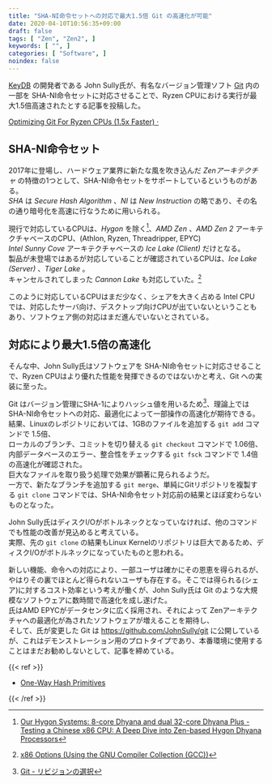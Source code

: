 ```yaml
---
title: "SHA-NI命令セットへの対応で最大1.5倍 Git の高速化が可能"
date: 2020-04-10T10:56:35+09:00
draft: false
tags: [ "Zen", "Zen2", ]
keywords: [ "", ]
categories: [ "Software", ]
noindex: false
---
```


[KeyDB](https://keydb.dev/) の開発者である John Sully氏が、有名なバージョン管理ソフト [Git](https://git-scm.com) 内の一部を SHA-NI命令セットに対応させることで、Ryzen CPUにおける実行が最大1.5倍高速されたとする記事を投稿した。  

[Optimizing Git For Ryzen CPUs (1.5x Faster) ·](https://docs.keydb.dev/blog/2020/04/08/blog-post/)

## SHA-NI命令セット
2017年に登場し、ハードウェア業界に新たな風を吹き込んだ *Zenアーキテクチャ* の特徴の1つとして、SHA-NI命令セットをサポートしているというものがある。  
*SHA* は *Secure Hash Algorithm* 、*NI* は *New Instruction* の略であり、その名の通り暗号化を高速に行なうために用いられる。  

現行で対応しているCPUは、*Hygon* を除く[^1]、*AMD Zen* 、*AMD Zen 2* アーキテクチャベースのCPU、(Athlon, Ryzen, Threadripper, EPYC)  
*Intel Sunny Cove* アーキテクチャベースの *Ice Lake (Client)* だけとなる。  
製品が未登場ではあるが対応していることが確認されているCPUは、*Ice Lake (Server)* 、*Tiger Lake* 。  
キャンセルされてしまった *Cannon Lake* も対応していた。[^2]  

このように対応しているCPUはまだ少なく、シェアを大きく占める Intel CPU では、対応したサーバ向け、デスクトップ向けCPUが出ていないということもあり、ソフトウェア側の対応はまだ進んでいないとされている。  

[^1]: [Our Hygon Systems: 8-core Dhyana and dual 32-core Dhyana Plus - Testing a Chinese x86 CPU: A Deep Dive into Zen-based Hygon Dhyana Processors](https://www.anandtech.com/show/15493/hygon-dhyana-reviewed-chinese-x86-cpus-amd/2)
[^2]: [x86 Options (Using the GNU Compiler Collection (GCC))](https://gcc.gnu.org/onlinedocs/gcc/x86-Options.html)

## 対応により最大1.5倍の高速化
そんな中、John Sully氏はソフトウェアを SHA-NI命令セットに対応させることで、Ryzen CPUはより優れた性能を発揮できるのではないかと考え、Git への実装に至った。  

Git はバージョン管理にSHA-1によりハッシュ値を用いるため[^3]、理論上ではSHA-NI命令セットへの対応、最適化によって一部操作の高速化が期待できる。  
結果、Linuxのレポジトリにおいては、1GBのファイルを追加する `git add` コマンドで 1.5倍、  
ローカルのブランチ、コミットを切り替える `git checkout` コマンドで 1.06倍、内部データベースのエラー、整合性をチェックする `git fsck` コマンドで 1.4倍の高速化が確認された。  
巨大なファイルを取り扱う処理で効果が顕著に見られるようだ。  
一方で、新たなブランチを追加する `git merge`、単純にGitリポジトリを複製する `git clone` コマンドでは、SHA-NI命令セット対応前の結果とほぼ変わらないものとなった。  

John Sully氏はディスクI/Oがボトルネックとなっていなければ、他のコマンドでも性能の改善が見込めると考えている。  
実際、先の `git clone` の結果もLinux Kernelのリポジトリは巨大であるため、ディスクI/Oがボトルネックになっていたものと思われる。  

[^3]: [Git - リビジョンの選択](https://git-scm.com/book/ja/v2/Git-%E3%81%AE%E3%81%95%E3%81%BE%E3%81%96%E3%81%BE%E3%81%AA%E3%83%84%E3%83%BC%E3%83%AB-%E3%83%AA%E3%83%93%E3%82%B8%E3%83%A7%E3%83%B3%E3%81%AE%E9%81%B8%E6%8A%9E)

新しい機能、命令への対応により、一部ユーザは確かにその恩恵を得られるが、やはりその裏でほとんど得られないユーザも存在する。そこでは得られる(シェア)に対するコスト効率という考えが働くが、John Sully氏は Git のような大規模なソフトウェアに数時間で高速化を成し遂げた。  
氏はAMD EPYCがデータセンタに広く採用され、それによって Zenアーキテクチャへの最適化が為されたソフトウェアが増えることを期待し、  
そして、氏が変更した Git は <https://github.com/JohnSully/git> に公開しているが、これはデモンストレーション用のプロトタイプであり、本番環境に使用することはまだお勧めしないとして、記事を締めている。  

{{< ref >}}

 * [One-Way Hash Primitives](https://software.intel.com/en-us/ipp-crypto-reference-one-way-hash-primitives)

{{< /ref >}}
